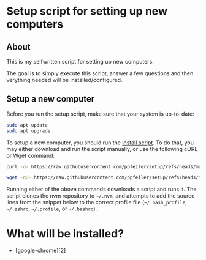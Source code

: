 # Setup script for setting up new computers

## About

This is my selfwritten script for setting up new computers.

The goal is to simply execute this script, answer a few questions and then verything needed will be installed/configured.

## Setup a new computer

Before you run the setup script, make sure that your system is up-to-date:
```sh
sudo apt update
sudo apt upgrade
```

To setup a new computer, you should run the [install script][1]. To do that, you may either download and run the script manually, or use the following cURL or Wget command:
```sh
curl -o- https://raw.githubusercontent.com/ppfeiler/setup/refs/heads/main/setup.sh | bash
```
```sh
wget -qO- https://raw.githubusercontent.com/ppfeiler/setup/refs/heads/main/setup.sh | bash
```

Running either of the above commands downloads a script and runs it. The script clones the nvm repository to `~/.nvm`, and attempts to add the source lines from the snippet below to the correct profile file (`~/.bash_profile`, `~/.zshrc`, `~/.profile`, or `~/.bashrc`).


# What will be installed?

- [google-chrome][2]

[1]: https://github.com/ppfeiler/setup/blob/main/setup.sh
